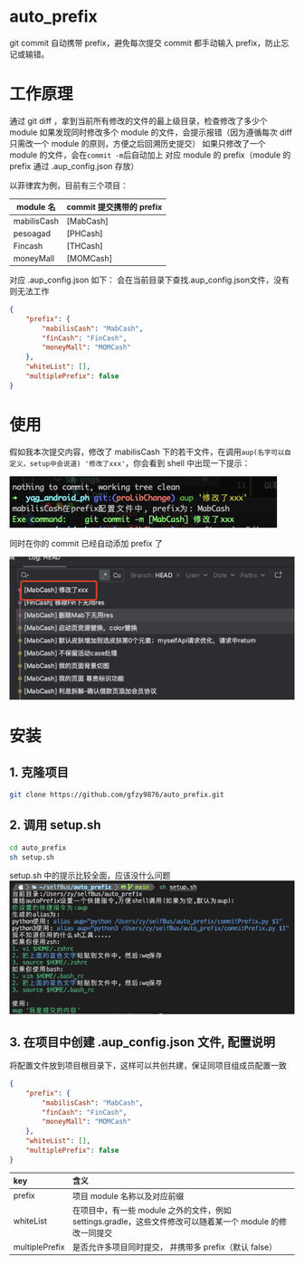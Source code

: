 # auto_prefix

git commit 自动携带 prefix，避免每次提交 commit 都手动输入 prefix，防止忘记或输错。

# 工作原理

通过 git diff ，拿到当前所有修改的文件的最上级目录，检查修改了多少个 module
如果发现同时修改多个 module 的文件，会提示报错（因为遵循每次 diff 只需改一个 module 的原则，方便之后回溯历史提交）
如果只修改了一个 module 的文件，会在`commit -m`后自动加上 对应 module 的 prefix（module 的 prefix 通过 .aup_config.json 存放）

以菲律宾为例，目前有三个项目：

| module 名   | commit 提交携带的 prefix |
| ----------- | ------------------------ |
| mabilisCash | [MabCash]                |
| pesoagad    | [PHCash]                 |
| Fincash     | [THCash]                 |
| moneyMall   | [MOMCash]                |

对应 .aup_config.json 如下：
会在当前目录下查找.aup_config.json文件，没有则无法工作
```json
{
    "prefix": {
        "mabilisCash": "MabCash",
        "finCash": "FinCash",
        "moneyMall": "MOMCash"
    },
    "whiteList": [],
    "multiplePrefix": false
}
```

# 使用

假如我本次提交内容，修改了 mabilisCash 下的若干文件，在调用`aup(名字可以自定义，setup中会说道) '修改了xxx'`，你会看到 shell 中出现一下提示：

![image-20230606154307866](https://github.com/gfzy9876/auto_prefix/blob/main/imgs/1.png?raw=true)

同时在你的 commit 已经自动添加 prefix 了

![image-20230606154420088](https://github.com/gfzy9876/auto_prefix/blob/main/imgs/2.png?raw=true)

# 安装

## 1. 克隆项目

```sh
git clone https://github.com/gfzy9876/auto_prefix.git
```

## 2. 调用 setup.sh

```sh
cd auto_prefix
sh setup.sh
```

setup.sh 中的提示比较全面，应该没什么问题
![image-20230606154420088](https://github.com/gfzy9876/auto_prefix/blob/main/imgs/setup.png?raw=true)

## 3. 在项目中创建 .aup_config.json 文件, 配置说明
将配置文件放到项目根目录下，这样可以共创共建，保证同项目组成员配置一致
```json
{
    "prefix": {
        "mabilisCash": "MabCash",
        "finCash": "FinCash",
        "moneyMall": "MOMCash"
    },
    "whiteList": [],
    "multiplePrefix": false
}
```

| **key**        | **含义**                                                                                                   |
| :------------- | :--------------------------------------------------------------------------------------------------------- |
| prefix         | 项目 module 名称以及对应前缀                                                                               |
| whiteList      | 在项目中，有一些 module 之外的文件，例如 settings.gradle，这些文件修改可以随着某一个 module 的修改一同提交 |
| multiplePrefix | 是否允许多项目同时提交， 并携带多 prefix（默认 false）                                                     |
